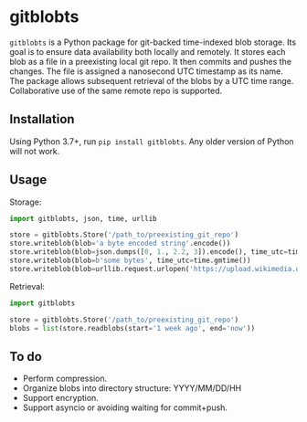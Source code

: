 # gitblobts

`gitblobts` is a Python package for git-backed time-indexed blob storage.
Its goal is to ensure data availability both locally and remotely.
It stores each blob as a file in a preexisting local git repo.
It then commits and pushes the changes.
The file is assigned a nanosecond UTC timestamp as its name.
The package allows subsequent retrieval of the blobs by a UTC time range.
Collaborative use of the same remote repo is supported.

## Installation
Using Python 3.7+, run `pip install gitblobts`. Any older version of Python will not work.

## Usage

Storage:
```python
import gitblobts, json, time, urllib

store = gitblobts.Store('/path_to/preexisting_git_repo')
store.writeblob(blob='a byte encoded string'.encode())
store.writeblob(blob=json.dumps([0, 1., 2.2, 3]).encode(), time_utc=time.time())
store.writeblob(blob=b'some bytes', time_utc=time.gmtime())
store.writeblob(blob=urllib.request.urlopen('https://upload.wikimedia.org/wikipedia/en/a/a9/Example.jpg').read())
```

Retrieval:
```python
import gitblobts

store = gitblobts.Store('/path_to/preexisting_git_repo')
blobs = list(store.readblobs(start='1 week ago', end='now'))
```

## To do
* Perform compression.
* Organize blobs into directory structure: YYYY/MM/DD/HH
* Support encryption.
* Support asyncio or avoiding waiting for commit+push.
